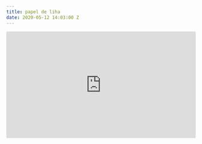 ```yaml
---
title: papel de liha
date: 2020-05-12 14:03:00 Z
---
```


<style>.embed-container { position: relative; padding-bottom:56.25%; height:0; overflow: hidden; max-width: 100%; } .embed-container iframe, .embed-container object, .embed-container embed { position: absolute; top: 0; left: 0; width: 100%; height: 100%;}</style><div class='embed-container' data-page-width='401' data-page-height='640' id='ypembedcontainer' ><iframe   src="https://www.yumpu.com/en/embed/view/5lVgNS0HMznswejX" frameborder="0" allowfullscreen="true"  allowtransparency="true"></iframe></div><script src='https://players.yumpu.com/modules/embed/yp_r_iframe.js' ></script>